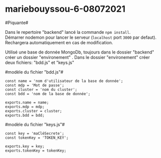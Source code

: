 # mariebouyssou-6-08072021

#Piquante#

Dans le repertoire "backend" lancé la commande `npm install`.
Démarrer nodemon pour lancer le serveur (`localhost` port `3000` par defaut). Rechargera automatiquement en cas de modification.

Utilisé une base de donnée MongoDb, toujours dans le dossier "backend" créer un dossier "environement" . Dans le dossier "environement" créer deux fichiers: "bdd.js" et "keys.js"

 #modèle du fichier "bdd.js"#

    const name = 'nom d'utilisateur de la base de donnée';
    const mdp = 'Mot de passe';
    const cluster = 'nom du cluster';
    const bdd = 'nom de la base de donnée';

    exports.name = name;
    exports.mdp = mdp;
    exports.cluster = cluster;
    exports.bdd = bdd; 

  #modèle du fichier "keys.js"#

    const key = 'maCléSecrete';
    const tokenKey = 'TOKEN_KEY';

    exports.key = key;
    exports.tokenKey = tokenKey;